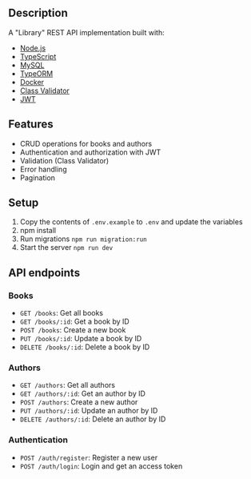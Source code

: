 ## Description

A "Library" REST API implementation built with:

- [Node.js](https://nodejs.org/en)
- [TypeScript](https://www.typescriptlang.org/)
- [MySQL](https://www.mysql.com/)
- [TypeORM](https://typeorm.io/)
- [Docker](https://www.docker.com/)
- [Class Validator](https://www.npmjs.com/package/class-validator)
- [JWT](https://jwt.io/)

## Features

- CRUD operations for books and authors
- Authentication and authorization with JWT
- Validation (Class Validator)
- Error handling
- Pagination

## Setup

1. Copy the contents of `.env.example` to `.env` and update the variables
2. npm install
3. Run migrations `npm run migration:run`
4. Start the server `npm run dev`

## API endpoints

### Books

- `GET /books`: Get all books
- `GET /books/:id`: Get a book by ID
- `POST /books`: Create a new book
- `PUT /books/:id`: Update a book by ID
- `DELETE /books/:id`: Delete a book by ID

### Authors

- `GET /authors`: Get all authors
- `GET /authors/:id`: Get an author by ID
- `POST /authors`: Create a new author
- `PUT /authors/:id`: Update an author by ID
- `DELETE /authors/:id`: Delete an author by ID

### Authentication

- `POST /auth/register`: Register a new user
- `POST /auth/login`: Login and get an access token
